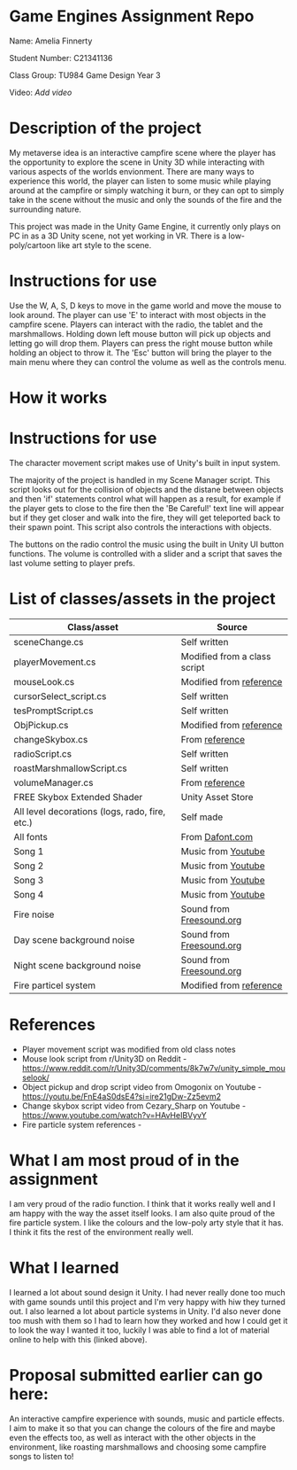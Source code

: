 # Game Engines Assignment Repo

Name: Amelia Finnerty

Student Number: C21341136

Class Group: TU984 Game Design Year 3

Video: *Add video*

# Description of the project
My metaverse idea is an interactive campfire scene where the player has the opportunity to explore the scene in Unity 3D while interacting with various aspects of the worlds envionment. There are many ways to experience this world, the player can listen to some music while playing around at the campfire or simply watching it burn, or they can opt to simply take in the scene without the music and only the sounds of the fire and the surrounding nature.

This project was made in the Unity Game Engine, it currently only plays on PC in as a 3D Unity scene, not yet working in VR. There is a low-poly/cartoon like art style to the scene.

# Instructions for use
Use the W, A, S, D keys to move in the game world and move the mouse to look around.
The player can use 'E' to interact with most objects in the campfire scene. Players can interact with the radio, the tablet and the marshmallows.
Holding down left mouse button will pick up objects and letting go will drop them. Players can press the right mouse button while holding an object to throw it.
The 'Esc' button will bring the player to the main menu where they can control the volume as well as the controls menu.

# How it works
# Instructions for use
The character movement script makes use of Unity's built in input system. 

The majority of the project is handled in my Scene Manager script. This script looks out for the collision of objects and the distane between objects and then 'if' statements control what will happen as a result, for example if the player gets to close to the fire then the 'Be Careful!' text line will appear but if they get closer and walk into the fire, they will get teleported back to their spawn point. This script also controls the interactions with objects.

The buttons on the radio control the music using the built in Unity UI button functions. The volume is controlled with a slider and a script that saves the last volume setting to player prefs.

# List of classes/assets in the project

| Class/asset | Source |
|-----------|-----------|
| sceneChange.cs | Self written |
| playerMovement.cs | Modified from a class script |
| mouseLook.cs | Modified from [reference](https://www.reddit.com/r/Unity3D/comments/8k7w7v/unity_simple_mouselook/) |
| cursorSelect_script.cs | Self written |
| tesPromptScript.cs | Self written |
| ObjPickup.cs | Modified from [reference](https://youtu.be/FnE4aS0dsE4?si=ire21gDw-Zz5evm2) |
| changeSkybox.cs | From [reference](https://www.youtube.com/watch?v=HAvHeIBVyvY) |
| radioScript.cs | Self written |
| roastMarshmallowScript.cs | Self written |
| volumeManager.cs | From [reference](https://www.youtube.com/watch?v=yWCHaTwVblk) |
| FREE Skybox Extended Shader | Unity Asset Store |
| All level decorations (logs, rado, fire, etc.) | Self made |
| All fonts | From [Dafont.com](https://www.dafont.com/) |
| Song 1 | Music from [Youtube](https://youtu.be/6wM5GJVwgJo?si=UY8LGB73XAdgbWhY) |
| Song 2 | Music from [Youtube](https://youtu.be/2WXAZhsDPqo?si=GHZM_vFkrG-328vO) |
| Song 3 | Music from [Youtube](https://youtu.be/v6ELNT542-I?si=bI_3q57LGkVLNTQv) |
| Song 4 | Music from [Youtube](https://youtu.be/5PlRX4671o0?si=UCfcTw9VmYVnVfff) |
| Fire noise | Sound from [Freesound.org](https://freesound.org/people/Ambient-X/sounds/660298/) |
| Day scene background noise | Sound from [Freesound.org](https://freesound.org/people/klankbeeld/sounds/524001/) |
| Night scene background noise | Sound from [Freesound.org](https://freesound.org/people/Dokuta_Gerovv/sounds/662095/) |
| Fire particel system | Modified from [reference]() |

# References
* Player movement script was modified from old class notes
* Mouse look script from r/Unity3D on Reddit - https://www.reddit.com/r/Unity3D/comments/8k7w7v/unity_simple_mouselook/
* Object pickup and drop script video from Omogonix on Youtube - https://youtu.be/FnE4aS0dsE4?si=ire21gDw-Zz5evm2
* Change skybox script video from Cezary_Sharp on Youtube - https://www.youtube.com/watch?v=HAvHeIBVyvY
* Fire particle system references - 

# What I am most proud of in the assignment
I am very proud of the radio function. I think that it works really well and I am happy with the way the asset itself looks. I am also quite proud of the fire particle system. I like the colours and the low-poly arty style that it has. I think it fits the rest of the environment really well.

# What I learned
I learned a lot about sound design it Unity. I had never really done too much with game sounds until this project and I'm very happy with hiw they turned out. I also learned a lot about particle systems in Unity. I'd also never done too mush with them so I had to learn how they worked and how I could get it to look the way I wanted it too, luckily I was able to find a lot of material online to help with this (linked above).

# Proposal submitted earlier can go here:
An interactive campfire experience with sounds, music and particle effects. I aim to make it so that you can change the colours of the fire and maybe even the effects too, as well as interact with the other objects in the environment, like roasting marshmallows and choosing some campfire songs to listen to!
